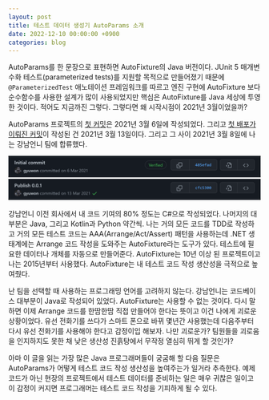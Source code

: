 ```yaml
---
layout: post
title: 테스트 데이터 생성기 AutoParams 소개
date: 2022-12-10 00:00:00 +0900
categories: blog
---
```


AutoParams를 한 문장으로 표현하면 AutoFixture의 Java 버전이다. JUnit 5 매개변수화 테스트(parameterized tests)를 지원할 목적으로 만들어졌기 때문에 `@ParameterizedTest` 애노테이션 프레임워크를 따르고 엔진 구현에 AutoFixture 보다 순수함수를 사용한 설계가 많이 사용되었지만 핵심은 AutoFixture를 Java 세상에 투영한 것이다. 적어도 지금까진 그렇다. 그렇다면 왜 시작시점이 2021년 3월이었을까?

<!--more-->

AutoParams 프로젝트의 [첫 커밋](https://github.com/AutoParams/AutoParams/commit/485efadc82f76f2d8fcce429610ee68cab1b0fa9)은 2021년 3월 6일에 작성되었다. 그리고 [첫 배포가 이뤄진 커밋](https://github.com/AutoParams/AutoParams/commit/cfc53008758df371ea2d27be9ea3a07a15a27614)이 작성된 건 2021년 3월 13일이다. 그리고 그 사이 2021년 3월 8일에 나는 강남언니 팀에 합류했다.

![Initial commit](/assets/autoparams-initial-commit.png)
![Publish 0.0.1](/assets/autoparams-0.0.1-commit.png)

강남언니 이전 회사에서 내 코드 기여의 80% 정도는 C#으로 작성되었다. 나머지의 대부분은 Java, 그리고 Kotlin과 Python 약간씩. 나는 거의 모든 코드를 TDD로 작성하고 거의 모든 테스트 코드는 AAA(Arrange/Act/Assert) 패턴을 사용하는데 .NET 생태계에는 Arrange 코드 작성을 도와주는 AutoFixture라는 도구가 있다. 테스트에 필요한 데이터나 개체를 자동으로 만들어준다. AutoFixture는 10년 이상 된 프로젝트이고 나는 2015년부터 사용했다. AutoFixture는 내 테스트 코드 작성 생산성을 극적으로 높여줬다.

난 팀을 선택할 때 사용하는 프로그래밍 언어를 고려하지 않는다. 강남언니는 코드베이스 대부분이 Java로 작성되어 있었다. AutoFixture는 사용할 수 없는 것이다. 다시 말하면 이제 Arrange 코드를 한땀한땀 직접 만들어야 한다는 뜻이고 이건 나에게 괴로운 상황이었다. 유선 전화기를 쓰다가 스마트 폰으로 바뀌 몇년간 사용했는데 다음주부터 다시 유선 전화기를 사용해야 한다고 감정이입 해보자. 나만 괴로운가? 팀원들을 괴로움을 인지하지도 못한 채 낮은 생산성 진흙탕에서 무작정 열심히 뛰게 할 것인가?

아마 이 글을 읽는 가장 많은 Java 프로그래머들이 궁굼해 할 다음 질문은 AutoParams가 어떻게 테스트 코드 작성 생산성을 높여주는가 일거라 추측한다. 예제 코드가 아닌 현장의 프로젝트에서 테스트 데이터를 준비하는 일은 매우 귀찮은 일이고 이 감정이 커지면 프로그래머는 테스트 코드 작성을 기피하게 될 수 있다.

